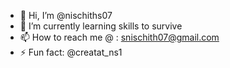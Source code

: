 - 👋 Hi, I’m @nischiths07
- 🌱 I’m currently learning skills to survive
- 📫 How to reach me @ : snischith07@gmail.com
- ⚡ Fun fact:  @creatat_ns1

<!---
nischiths07/nischiths07 is a ✨ special ✨ repository because its `README.md` (this file) appears on your GitHub profile.
You can click the Preview link to take a look at your changes.
--->
